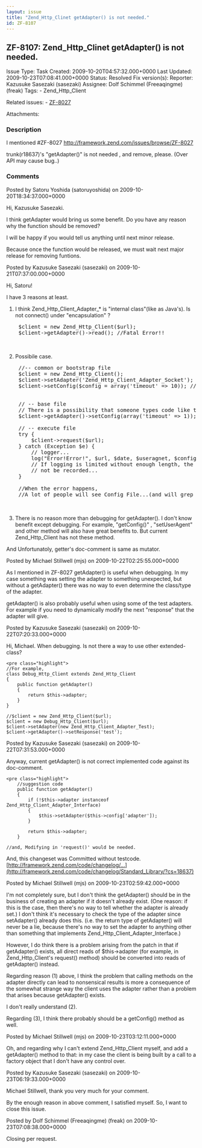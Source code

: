 ```yaml
---
layout: issue
title: "Zend_Http_Clinet getAdapter() is not needed."
id: ZF-8107
---
```


ZF-8107: Zend\_Http\_Clinet getAdapter() is not needed.
-------------------------------------------------------

 Issue Type: Task Created: 2009-10-20T04:57:32.000+0000 Last Updated: 2009-10-23T07:08:41.000+0000 Status: Resolved Fix version(s): 
 Reporter:  Kazusuke Sasezaki (sasezaki)  Assignee:  Dolf Schimmel (Freeaqingme) (freak)  Tags: - Zend\_Http\_Client
 
 Related issues: - [ZF-8027](/issues/browse/ZF-8027)
 
 Attachments: 
### Description

I mentioned #ZF-8027 <http://framework.zend.com/issues/browse/ZF-8027>

trunk(r18637)'s "getAdapter()" is not needed , and remove, please. (Over API may cause bug..)

 

 

### Comments

Posted by Satoru Yoshida (satoruyoshida) on 2009-10-20T18:34:37.000+0000

Hi, Kazusuke Sasezaki.

I think getAdapter would bring us some benefit. Do you have any reason why the function should be removed?

I will be happy if you would tell us anything until next minor release.

Because once the function would be released, we must wait next major release for removing funtions.

 

 

Posted by Kazusuke Sasezaki (sasezaki) on 2009-10-21T07:37:00.000+0000

Hi, Satoru!

I have 3 reasons at least.

1. I think Zend\_Http\_Client\_Adapter\_\* is "internal class"(like as Java's). Is not connect() under "encapsulation" ?
 

    <pre class="highlight">
    $client = new Zend_Http_Client($url);
    $client->getAdapter()->read(); //Fatal Error!!


1. Possibile case.
 

    <pre class="highlight">
    //-- common or bootstrap file
    $client = new Zend_Http_Client();
    $client->setAdapter('Zend_Http_Client_Adapter_Socket');
    $client->setConfig($config = array('timeout' => 10)); // (Offen,via Zend_Config)
    
    
    // -- base file
    // There is a possibility that someone types code like this. (for special site...
    $client->getAdapter()->setConfig(array('timeout' => 1));
    
    // -- execute file
    try { 
        $client->request($url);
    } catch (Exception $e) {
        // logger...
        log("Error!Error!", $url, $date, $useragnet, $config, $e->getMessage());
        // If logging is limited without enough length, the exception's message will 
        // not be recorded...
    }   
    
    //When the error happens,
    //A lot of people will see Config File...(and will grep "client->setConfig")


1. There is no reason more than debugging for getAdapter(). I don't know benefit except debugging. For example, "getConfig()" , "setUserAgent" and other method will also have great benefits to. But current Zend\_Http\_Client has not these method.

And Unfortunatoly, getter's doc-comment is same as mutator.

 

 

Posted by Michael Stillwell (mjs) on 2009-10-22T02:25:55.000+0000

As I mentioned in ZF-8027 getAdapter() is useful when debugging. In my case something was setting the adapter to something unexpected, but without a getAdapter() there was no way to even determine the class/type of the adapter.

getAdapter() is also probably useful when using some of the test adapters. For example if you need to dynamically modify the next "response" that the adapter will give.

 

 

Posted by Kazusuke Sasezaki (sasezaki) on 2009-10-22T07:20:33.000+0000

Hi, Michael. When debugging. Is not there a way to use other extended-class?

 
    <pre class="highlight">
    //For example,
    class Debug_Http_Client extends Zend_Http_Client
    {
        public function getAdapter()
        {
            return $this->adapter;
        }   
    }   
    
    //$client = new Zend_Http_Client($url);
    $client = new Debug_Http_Client($url);
    $client->setAdapter(new Zend_Http_Client_Adapter_Test);
    $client->getAdapter()->setResponse('test');


 

 

Posted by Kazusuke Sasezaki (sasezaki) on 2009-10-22T07:31:53.000+0000

Anyway, current getAdapter() is not correct implemented code against its doc-comment.

 
    <pre class="highlight">
        //suggestion code
        public function getAdapter()
        {   
            if (!$this->adapter instanceof Zend_Http_Client_Adapter_Interface)
            {   
                $this->setAdapter($this->config['adapter']);
            }
            
            return $this->adapter;
        }
    
    //and, Modifying in 'request()' would be needed.


And, this changeset was Committed without testcode. [http://framework.zend.com/code/changelog/…](http://framework.zend.com/code/changelog/Standard_Library/?cs=18637)

 

 

Posted by Michael Stillwell (mjs) on 2009-10-23T02:59:42.000+0000

I'm not completely sure, but I don't think the getAdapter() should be in the business of creating an adapter if it doesn't already exist. (One reason: if this is the case, then there's no way to tell whether the adapter is already set.) I don't think it's necessary to check the type of the adapter since setAdapter() already does this. (i.e. the return type of getAdapter() will never be a lie, because there's no way to set the adapter to anything other than something that implements Zend\_Http\_Client\_Adapter\_Interface.)

However, I do think there is a problem arising from the patch in that if getAdapter() exists, all direct reads of $this->adapter (for example, in Zend\_Http\_Client's request() method) should be converted into reads of getAdapter() instead.

Regarding reason (1) above, I think the problem that calling methods on the adapter directly can lead to nonsensical results is more a consequence of the somewhat strange way the client uses the adapter rather than a problem that arises because getAdapter() exists.

I don't really understand (2).

Regarding (3), I think there probably should be a getConfig() method as well.

 

 

Posted by Michael Stillwell (mjs) on 2009-10-23T03:12:11.000+0000

Oh, and regarding why I can't extend Zend\_Http\_Client myself, and add a getAdapter() method to that: in my case the client is being built by a call to a factory object that I don't have any control over.

 

 

Posted by Kazusuke Sasezaki (sasezaki) on 2009-10-23T06:19:33.000+0000

Michael Stillwell, thank you very much for your comment.

By the enough reason in above comment, I satisfied myself. So, I want to close this issue.

 

 

Posted by Dolf Schimmel (Freeaqingme) (freak) on 2009-10-23T07:08:38.000+0000

Closing per request.

 

 